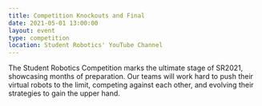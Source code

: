 ```yaml
---
title: Competition Knockouts and Final
date: 2021-05-01 13:00:00
layout: event
type: competition
location: Student Robotics' YouTube Channel
---
```


The Student Robotics Competition marks the ultimate stage of SR2021, showcasing months of preparation. Our teams will work hard to push their virtual robots to the limit, competing against each other, and evolving their strategies to gain the upper hand.
